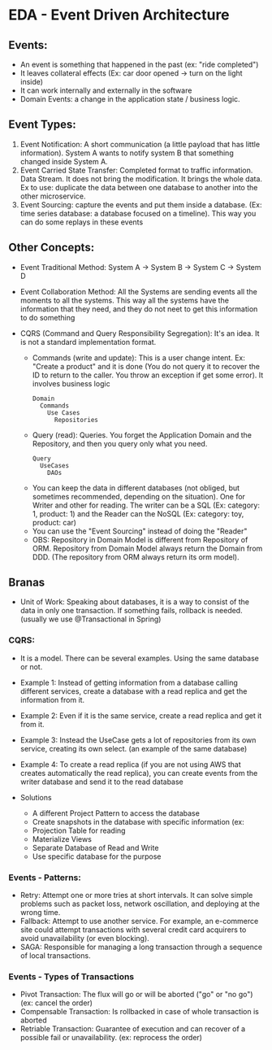 # EDA - Event Driven Architecture

## Events: 
- An event is something that happened in the past (ex: "ride completed")
- It leaves collateral effects (Ex: car door opened -> turn on the light inside) 
- It can work internally and externally in the software
- Domain Events: a change in the application state / business logic.

## Event Types:
1) Event Notification: A short communication (a little payload that has little information). System A wants to notify system B that something changed inside System A.
2) Event Carried State Transfer: Completed format to traffic information. Data Stream. It does not bring the modification. It brings the whole data. Ex to use: duplicate the data between one database to another into the other microservice.
3) Event Sourcing: capture the events and put them inside a database. (Ex: time series database: a database focused on a timeline). This way you can do some replays in these events

## Other Concepts:
- Event Traditional Method: System A -> System B -> System C -> System D
- Event Collaboration Method: All the Systems are sending events all the moments to all the systems. This way all the systems have the information that they need, and they do not neet to get this information to do something

- CQRS (Command and Query Responsibility Segregation): It's an idea. It is not a standard implementation format.
  * Commands (write and update): This is a user change intent. Ex: "Create a product" and it is done (You do not query it to recover the ID to return to the caller. You throw an exception if get some error). It involves business logic
    ```
    Domain
      Commands
        Use Cases
          Repositories
    ```
  * Query (read): Queries. You forget the Application Domain and the Repository, and then you query only what you need.
    ```
    Query
      UseCases
        DAOs
    ```
  * You can keep the data in different databases (not obliged, but sometimes recommended, depending on the situation). One for Writer and other for reading. The writer can be a SQL (Ex: category: 1, product: 1) and the Reader can the NoSQL (Ex: category: toy, product: car)
  * You can use the "Event Sourcing" instead of doing the "Reader"
  * OBS: Repository in Domain Model is different from Repository of ORM. Repository from Domain Model always return the Domain from DDD. (The repository from ORM always return its orm model).


## Branas

- Unit of Work: Speaking about databases, it is a way to consist of the data in only one transaction. If something fails, rollback is needed. (usually we use @Transactional in Spring)


### CQRS:

- It is a model. There can be several examples. Using the same database or not.

- Example 1: Instead of getting information from a database calling different services, create a database with a read replica and get the information from it.
- Example 2: Even if it is the same service, create a read replica and get it from it.
- Example 3: Instead the UseCase gets a lot of repositories from its own service, creating its own select. (an example of the same database)
- Example 4: To create a read replica (if you are not using AWS that creates automatically the read replica), you can create events from the writer database and send it to the read database

- Solutions
  * A different Project Pattern to access the database
  * Create snapshots in the database with specific information (ex:
  * Projection Table for reading
  * Materialize Views
  * Separate Database of Read and Write
  * Use specific database for the purpose


### Events - Patterns:
- Retry: Attempt one or more tries at short intervals. It can solve simple problems such as packet loss, network oscillation, and deploying at the wrong time.
- Fallback: Attempt to use another service. For example, an e-commerce site could attempt transactions with several credit card acquirers to avoid unavailability (or even blocking).
- SAGA: Responsible for managing a long transaction through a sequence of local transactions.

### Events - Types of Transactions
- Pivot Transaction: The flux will go or will be aborted ("go" or "no go") (ex: cancel the order)
- Compensable Transaction: Is rollbacked in case of whole transaction is aborted
- Retriable Transaction: Guarantee of execution and can recover of a possible fail or unavailability. (ex: reprocess the order)
